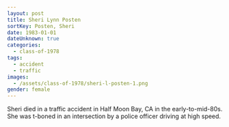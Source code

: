 ```yaml
---
layout: post
title: Sheri Lynn Posten
sortKey: Posten, Sheri
date: 1983-01-01
dateUnknown: true
categories:
  - class-of-1978
tags:
  - accident
  - traffic
images:
  - /assets/class-of-1978/sheri-l-posten-1.png
gender: female
---
```

Sheri died in a traffic accident in Half Moon Bay, CA in the early-to-mid-80s. She was t-boned in an intersection by a police officer driving at high speed. 
